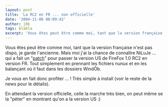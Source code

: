 ```yaml
---
layout: post
title: 'La RC2 en FR ... non officielle'
date: '2004-11-06 08:09:42'
author: j0k
tags: blabla
excerpt: 'Vous êtes peut être comme moi, tant que la version française n''est pas dispo, je garde l''ancienne. Mais moi j''ai la chance de connaître NiLuJe ... qui a fait un "[patch](http://n1luj3.free.fr/nux/firefox-fr.zip)" pour passer la version US de FireFox 1.0 RC2 en version FR.    Tout simplement en prennant les fichiers nunux et en les balançant où il faut dans les      ...'
---
```


Vous êtes peut être comme moi, tant que la version française n'est pas dispo, je garde l'ancienne. Mais moi j'ai la chance de connaître NiLuJe ... qui a fait un "[patch](http://n1luj3.free.fr/nux/firefox-fr.zip)" pour passer la version US de FireFox 1.0 RC2 en version FR.    Tout simplement en prennant les fichiers nunux et en les balançant où il faut dans les dossiers WindÔb.

Je vous en fait donc profiter ... !   Très simple à install (voir le reste de la news pour le détails).

En attendant la version officielle, celle la marche très bien, on peut même se la "péter" en montrant qu'on a la version US :)
